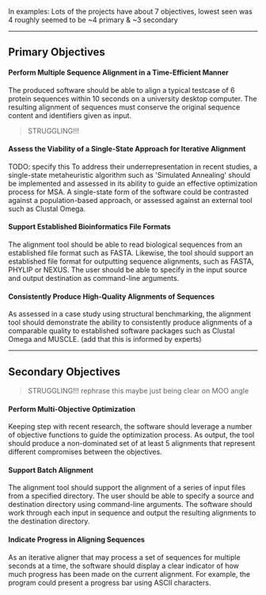 
In examples:
Lots of the projects have about 7 objectives, lowest seen was 4
roughly seemed to be ~4 primary & ~3 secondary

----

## Primary Objectives

#### Perform Multiple Sequence Alignment in a Time-Efficient Manner
The produced software should be able to align a typical testcase of 6 protein sequences within 10 seconds on a university desktop computer. The resulting alignment of sequences must conserve the original sequence content and identifiers given as input.


>STRUGGLING!!!
#### Assess the Viability of a Single-State Approach for Iterative Alignment
TODO: specify this
To address their underrepresentation in recent studies, a single-state metaheuristic algorithm such as 'Simulated Annealing' should be implemented and assessed in its ability to guide an effective optimization process for MSA. A single-state form of the software could be contrasted against a population-based approach, or assessed against an external tool such as Clustal Omega.

#### Support Established Bioinformatics File Formats
The alignment tool should be able to read biological sequences from an established file format such as FASTA. Likewise, the tool should support an established file format for outputting sequence alignments, such as FASTA, PHYLIP or NEXUS. The user should be able to specify in the input source and output destination as command-line arguments.

#### Consistently Produce High-Quality Alignments of Sequences
As assessed in a case study using structural benchmarking, the alignment tool should demonstrate the ability to consistently produce alignments of a comparable quality to established software packages such as Clustal Omega and MUSCLE. (add that this is informed by experts)



-----

## Secondary Objectives


>STRUGGLING!!! rephrase this maybe just being clear on MOO angle
#### Perform Multi-Objective Optimization
Keeping step with recent research, the software should leverage a number of objective functions to guide the optimization process. As output, the tool should produce a non-dominated set of at least 5 alignments that represent different compromises between the objectives.

#### Support Batch Alignment
The alignment tool should support the alignment of a series of input files from a specified directory. The user should be able to specify a source and destination directory using command-line arguments. The software should work through each input in sequence and output the resulting alignments to the destination directory.

#### Indicate Progress in Aligning Sequences
As an iterative aligner that may process a set of sequences for multiple seconds at a time, the software should display a clear indicator of how much progress has been made on the current alignment. For example, the program could present a progress bar using ASCII characters.
